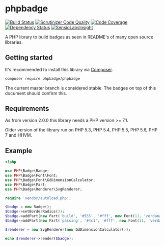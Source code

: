 # phpbadge

[![Build Status](https://travis-ci.org/phpbadge/phpbadge.svg?branch=master)](https://travis-ci.org/phpbadge/phpbadge)
[![Scrutinizer Code Quality](https://scrutinizer-ci.com/g/phpbadge/phpbadge/badges/quality-score.png?b=master)](https://scrutinizer-ci.com/g/phpbadge/phpbadge/?branch=master)
[![Code Coverage](https://scrutinizer-ci.com/g/phpbadge/phpbadge/badges/coverage.png?b=master)](https://scrutinizer-ci.com/g/phpbadge/phpbadge/?branch=master)
[![Dependency Status](https://www.versioneye.com/user/projects/55394d401d2989cb7800001d/badge.svg?style=flat)](https://www.versioneye.com/user/projects/55394d401d2989cb7800001d)
[![SensioLabsInsight](https://insight.sensiolabs.com/projects/1c61e728-9b88-4e82-9d95-f91dc4cd6b93/mini.png)](https://insight.sensiolabs.com/projects/1c61e728-9b88-4e82-9d95-f91dc4cd6b93)

A PHP library to build badges as seen in README's of many open source libraries.

## Getting started

It's recommended to install this library via [Composer](https://getcomposer.org).

```bash
composer require phpbadge/phpbadge
```

The current master branch is considered stable. The badges on top of this document should confirm this.

## Requirements

As from version 2.0.0 this library needs a PHP version >= 7.1.

Older version of the library run on PHP 5.3, PHP 5.4, PHP 5.5, PHP 5.6, PHP 7 and HHVM.

## Example

```php
<?php

use PHP\Badge\Badge;
use PHP\Badge\Font\Font;
use PHP\Badge\Font\GdDimensionCalculator;
use PHP\Badge\Part;
use PHP\Badge\Renderer\SvgRenderer;

require 'vendor/autoload.php';

$badge = new Badge();
$badge->setBorderRadius(3);
$badge->addPart(new Part('build', '#555', '#fff', new Font(11, 'verdana', 'fonts/verdana.ttf')));
$badge->addPart(new Part('passing', '#4c1', '#fff', new Font(11, 'verdana', 'fonts/verdana.ttf')));

$renderer = new SvgRenderer(new GdDimensionCalculator());

echo $renderer->render($badge);
```
